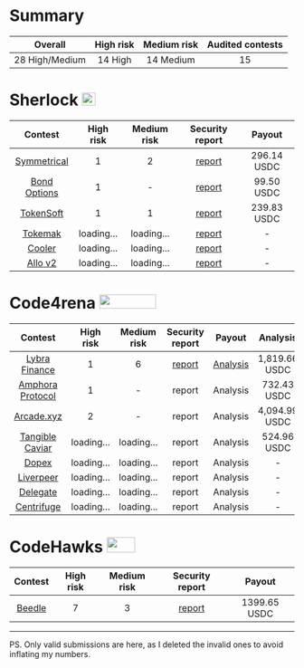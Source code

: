 
# Summary

| Overall | High risk |  Medium risk | Audited contests |
|:--:|:--:|:--:|:--:|
| 28 High/Medium | 14 High | 14 Medium | 15 |  

# Sherlock <img src="https://audits.sherlock.xyz/_next/static/media/sherlock_logo.dc2b3290.svg" width=24 height=23.5>

| Contest | High risk | Medium risk | Security report | Payout |
|:--:|:--:|:--:|:--:|:--:|
| [Symmetrical](https://audits.sherlock.xyz/contests/85)| 1 | 2 | [report](https://github.com/0x3b33/portfolio/tree/master/sherlock/2023-06-symmetrical) | 296.14 USDC | 
| [Bond Options](https://audits.sherlock.xyz/contests/99) | 1 | - | [report](https://github.com/0x3b33/portfolio/tree/master/sherlock/2023-06-bond/high) | 99.50 USDC |  
| [TokenSoft](https://audits.sherlock.xyz/contests/100) | 1 | 1 | [report](https://github.com/0x3b33/portfolio/tree/master/sherlock/2023-06-tokensoft) | 239.83 USDC | 
| [Tokemak](https://audits.sherlock.xyz/contests/101) | loading... | loading... | [report](https://github.com/0x3b33/portfolio/tree/master/sherlock/2023-06-tokemak) | - | 
| [Cooler](https://audits.sherlock.xyz/contests/107) | loading... | loading... | [report](https://github.com/0x3b33/portfolio/tree/master/sherlock/2023-08-cooler/high) | - | 
| [Allo v2](https://audits.sherlock.xyz/contests/109) | loading... | loading... | [report]() | - | 

# Code4rena <img src="https://code4rena.com/logos/c4-logo.svg" width=100 height=25>

| Contest | High risk | Medium risk | Security report  | Payout  | Analysis |
|:--:|:--:|:--:|:--:|:--:|:--:|
| [Lybra Finance](https://code4rena.com/contests/2023-06-lybra-finance#top) | 1 | 6 | [report](https://github.com/0x3b33/portfolio/tree/master/c4/2023-06-lybra) | [Analysis](https://github.com/0x3b33/portfolio/blob/master/c4/2023-06-lybra/analysis.md) | 1,819.66 USDC |
| [Amphora Protocol](https://code4rena.com/contests/2023-07-amphora-protocol#top) | 1 | - | report | Analysis | 732.43 USDC|
| [Arcade.xyz](https://code4rena.com/contests/2023-07-arcadexyz#top) | 2 | - | report | Analysis | 4,094.99 USDC |
| [Tangible Caviar](https://code4rena.com/contests/2023-08-tangible-caviar#top) | loading... | loading... | report | Analysis | 524.96 USDC |
| [Dopex](https://code4rena.com/contests/2023-08-dopex#top) | loading... | loading... | report | Analysis | - |
| [Liverpeer](https://code4rena.com/contests/2023-08-livepeer-onchain-treasury-upgrade#top) | loading... | loading... | report | Analysis | - |
| [Delegate](https://code4rena.com/contests/2023-09-delegate#top) | loading... | loading... | report | Analysis | - |
| [Centrifuge](https://code4rena.com/contests/2023-09-centrifuge#top) | loading... | loading... | report | Analysis | - |

# CodeHawks <img src="https://res.cloudinary.com/droqoz7lg/image/upload/v1689080263/snhkgvtsidryjdtx0pce.png" width=50 height=27>

| Contest | High risk | Medium risk | Security report | Payout |
|:--:|:--:|:--:|:--:|:--:|
| [Beedle](https://www.codehawks.com/contests/clkbo1fa20009jr08nyyf9wbx) | 7 | 3 | [report](https://github.com/0x3b33/portfolio/tree/master/codeHawks/2023-07-beedles) | 1399.65 USDC |

---

PS. Only valid submissions are here, as I deleted the invalid ones to avoid inflating my numbers.